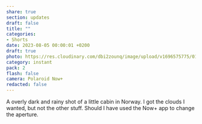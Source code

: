 ```yaml
---
share: true
section: updates
draft: false
title: ""
categories:
- Shorts
date: 2023-08-05 00:00:01 +0200
draft: true
photo: https://res.cloudinary.com/dbi2zounq/image/upload/v1696575775/016_noygjo.jpg
category: instant
pack: 2
flash: false
camera: Polaroid Now+
redacted: false
---
```


A overly dark and rainy shot of a little cabin in Norway. I got the clouds I wanted, but not the other stuff. Should I have used the Now+ app to change the aperture.
